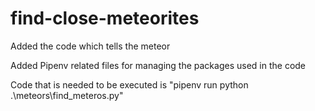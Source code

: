 # find-close-meteorites

Added the code which tells the meteor

Added Pipenv related files for managing the packages used in the code

Code that is needed to be executed is "pipenv run python .\meteors\find_meteros.py"
